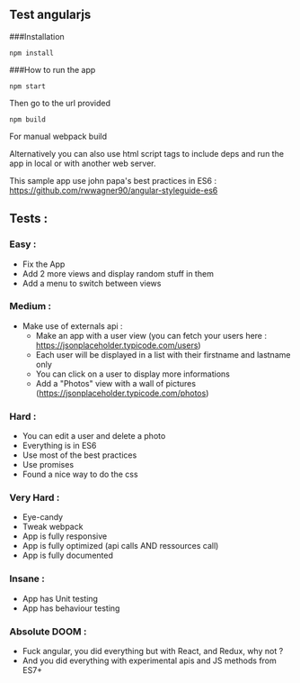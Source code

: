 ## Test angularjs

###Installation
```
npm install
```

###How to run the app

```
npm start
```
Then go to the url provided

```
npm build
```
For manual webpack build

Alternatively you can also use html script tags to include deps and run the app in local or with another web server.

This sample app use john papa's best practices in ES6 : https://github.com/rwwagner90/angular-styleguide-es6

## Tests :
### Easy :
- Fix the App
- Add 2 more views and display random stuff in them
- Add a menu to switch between views

### Medium :
- Make use of externals api :
    - Make an app with a user view (you can fetch your users here : https://jsonplaceholder.typicode.com/users)
    - Each user will be displayed in a list with their firstname and lastname only
    - You can click on a user to display more informations
    - Add a "Photos" view with a wall of pictures (https://jsonplaceholder.typicode.com/photos)
    
### Hard :
- You can edit a user and delete a photo
- Everything is in ES6
- Use most of the best practices
- Use promises
- Found a nice way to do the css

### Very Hard :
- Eye-candy
- Tweak webpack
- App is fully responsive
- App is fully optimized (api calls AND ressources call)
- App is fully documented

### Insane :
- App has Unit testing
- App has behaviour testing

### Absolute DOOM :
- Fuck angular, you did everything but with React, and Redux, why not ?
- And you did everything with experimental apis and JS methods from ES7+
    